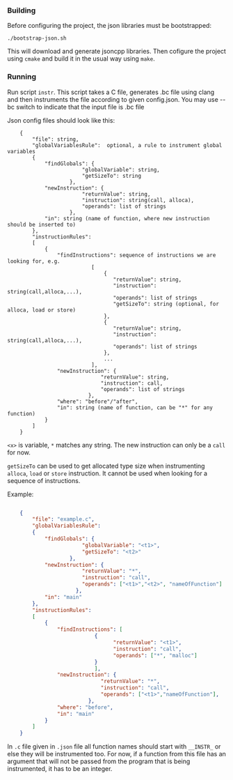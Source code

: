 ﻿### Building

Before configuring the project, the json libraries must be bootstrapped:
```
./bootstrap-json.sh
```

This will download and generate jsoncpp libraries. Then cofigure the project
using `cmake` and build it in the usual way using `make`.

### Running

Run script `instr`. This script takes a C file, generates .bc file using clang
and then instruments the file according to given config.json. You may use --bc
switch to indicate that the input file is .bc file

Json config files should look like this:
```
    {
		"file": string,
		"globalVariablesRule": 	optional, a rule to instrument global variables
		{
			"findGlobals": {
					 	"globalVariable": string,
						"getSizeTo": string
					},
			"newInstruction": {
						"returnValue": string,
						"instruction": string(call, alloca),
						"operands": list of strings
					},
			"in": string (name of function, where new instruction should be inserted to)
		},
		"instructionRules":
		[
			{
				"findInstructions": sequence of instructions we are looking for, e.g.
						   [
							   {
							      "returnValue": string,
							      "instruction": string(call,alloca,...),
							      "operands": list of strings
							      "getSizeTo": string (optional, for alloca, load or store)
							   },
							   {
							      "returnValue": string,
							      "instruction": string(call,alloca,...),
							      "operands": list of strings
							   },
							   ...
						   ],
				"newInstruction": {
						      "returnValue": string,
						      "instruction": call,
						      "operands": list of strings
						  },
				"where": "before"/"after",
				"in": string (name of function, can be "*" for any function)
			}
		]
    }
```

`<x>` is variable, `*` matches any string. The new instruction can only be a `call` for now. 

`getSizeTo` can be used to get allocated type size when instrumenting `alloca`, `load` or `store`  instruction. It cannot be used when looking for a sequence of instructions.

Example:
```json

    {
		"file": "example.c",
		"globalVariablesRule": 	
		{
			"findGlobals": {
						"globalVariable": "<t1>",
						"getSizeTo": "<t2>"
					},
			"newInstruction": {
						"returnValue": "*",
						"instruction": "call",
						"operands": ["<t1>","<t2>", "nameOfFunction"]
					  },
			"in": "main"
		},
		"instructionRules":
		[
			{
				"findInstructions": [
							{
							      "returnValue": "<t1>",
							      "instruction": "call",
							      "operands": ["*", "malloc"]
						   	}
						    ],
				"newInstruction": {
						      "returnValue": "*",
						      "instruction": "call",
						      "operands": ["<t1>","nameOfFunction"],
						  },
				"where": "before",
				"in": "main"
			}
		]
    }
```

In `.c` file given in `.json` file all function names should start with `__INSTR_` or else they will be instrumented too. For now, if a function from this file has an argument that will not be passed from the program that is being instrumented, it has to be an integer.

